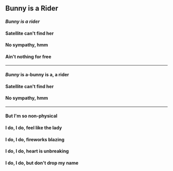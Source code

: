 ## Bunny is a Rider

#### *Bunny is a rider*
#### Satellite can't find her
#### No sympathy, hmm
#### Ain't nothing for free

---------------

#### *Bunny* is a-bunny is a, a rider
#### Satellite can't find her
#### No sympathy, hmm

---------------

#### But I'm so non-physical
#### I do, I do, feel like the lady
#### I do, I do, fireworks blazing
#### I do, I do, heart is unbreaking
#### I do, I do, but don't drop **my name**
